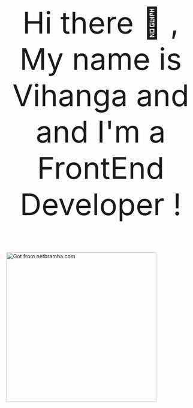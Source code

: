 <p align="center" style="font-size:80px">
  Hi there 👋 ,
  <br>
My name is Vihanga and and I'm a FrontEnd Developer !
  </p>


<img src="https://netbramha.com/wp-content/uploads/2016/12/front-end-developers-openings-1.gif" width="400px" alt="Got from netbramha.com" align="center">

